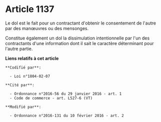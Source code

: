 # Article 1137

Le dol est le fait pour un contractant d'obtenir le consentement de l'autre par des manœuvres ou des mensonges. 

Constitue également un dol la dissimulation intentionnelle par l'un des contractants d'une information dont il sait le
caractère déterminant pour l'autre partie.

**Liens relatifs à cet article**

	**Codifié par**:

	  - Loi n°1804-02-07

	**Cité par**:

	  - Ordonnance n°2016-56 du 29 janvier 2016 - art. 1
	  - Code de commerce - art. L527-6 (VT)

	**Modifié par**:

	  - Ordonnance n°2016-131 du 10 février 2016 - art. 2
